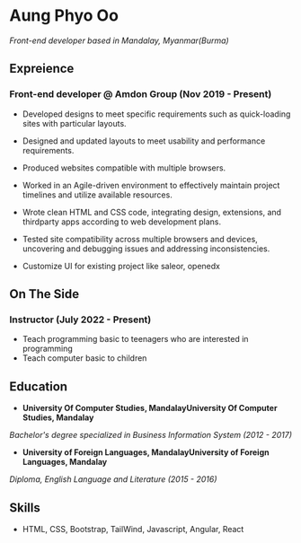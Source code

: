Aung Phyo Oo
===============
  
  *Front-end developer based in Mandalay, Myanmar(Burma)*
  
  ## Expreience 
  
  ### Front-end developer @ Amdon Group (Nov 2019 - Present)
- Developed designs to meet specific requirements such as quick-loading sites with particular layouts.

- Designed and updated layouts to meet usability and performance requirements.

- Produced websites compatible with multiple browsers.

- Worked in an Agile-driven environment to effectively maintain project timelines and utilize available resources.

- Wrote clean HTML and CSS code, integrating design, extensions, and thirdparty apps according to web development plans.

- Tested site compatibility across multiple browsers and devices, uncovering and debugging issues and addressing inconsistencies.

- Customize UI for existing project like saleor, openedx


## On The Side
### Instructor (July 2022 - Present)
- Teach programming basic to teenagers who are interested in programming
- Teach computer basic to children

## Education
- **University Of Computer Studies, MandalayUniversity Of Computer Studies, Mandalay**

*Bachelor's degree specialized in Business Information System (2012 - 2017)*

- **University of Foreign Languages, MandalayUniversity of Foreign Languages, Mandalay**

*Diploma, English Language and Literature (2015 - 2016)*

## Skills
- HTML, CSS, Bootstrap, TailWind, Javascript, Angular, React
